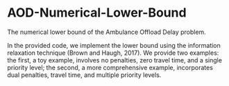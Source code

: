 # AOD-Numerical-Lower-Bound
The numerical lower bound of the Ambulance Offload Delay problem.

In the provided code, we implement the lower bound using the information relaxation technique (Brown and Haugh, 2017). We provide two examples: the first, a toy example, involves no penalties, zero travel time, and a single priority level; the second, a more comprehensive example, incorporates dual penalties, travel time, and multiple priority levels.
